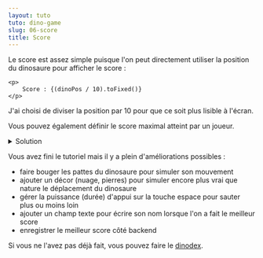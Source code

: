 ```yaml
---
layout: tuto
tuto: dino-game
slug: 06-score
title: Score
---
```


<script>
    import CodeHighScore from './CodeHighScore.md';
</script>

Le score est assez simple puisque l'on peut directement utiliser la position du dinosaure pour afficher le score :

```svelte
<p>
	Score : {(dinoPos / 10).toFixed()}
</p>
```

J'ai choisi de diviser la position par 10 pour que ce soit plus lisible à l'écran.

Vous pouvez également définir le score maximal atteint par un joueur.

<details>
	<summary>Solution</summary>
	<CodeHighScore/>
</details>

Vous avez fini le tutoriel mais il y a plein d'améliorations possibles :

- faire bouger les pattes du dinosaure pour simuler son mouvement
- ajouter un décor (nuage, pierres) pour simuler encore plus vrai que nature le déplacement du dinosaure
- gérer la puissance (durée) d'appui sur la touche espace pour sauter plus ou moins loin
- ajouter un champ texte pour écrire son nom lorsque l'on a fait le meilleur score
- enregistrer le meilleur score côté backend

Si vous ne l'avez pas déjà fait, vous pouvez faire le [dinodex](/tuto/dinodex/00-introduction).

